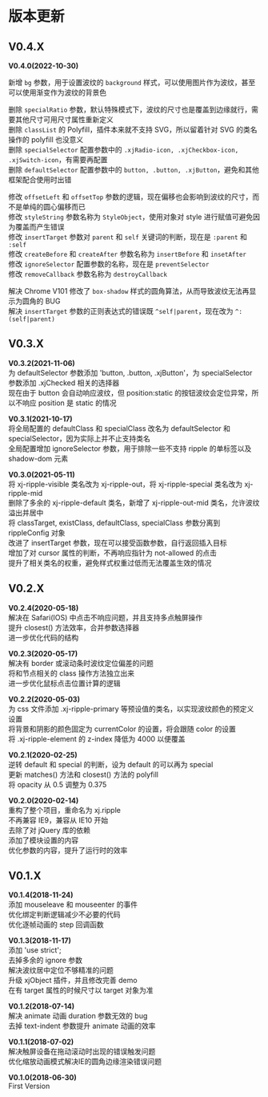 <!-- --------------------------------------------------------------------------------------- -->
# 版本更新  



<!-- --------------------------------------------------------------------------------------- -->
## V0.4.X  



**V0.4.0(2022-10-30)**  

新增 `bg` 参数，用于设置波纹的 `background` 样式，可以使用图片作为波纹，甚至可以使用渐变作为波纹的背景色  

删除 `specialRatio` 参数，默认特殊模式下，波纹的尺寸也是覆盖到边缘就行，需要其他尺寸可用尺寸属性重新定义  
删除 `classList` 的 Polyfill，插件本来就不支持 SVG，所以留着针对 SVG 的类名操作的 polyfill 也没意义  
删除 `specialSelector` 配置参数中的 `.xjRadio-icon, .xjCheckbox-icon, .xjSwitch-icon`，有需要再配置  
删除 `defaultSelector` 配置参数中的 `button, .button, .xjButton`，避免和其他框架配合使用时出错  

修改 `offsetLeft` 和 `offsetTop` 参数的逻辑，现在偏移也会影响到波纹的尺寸，而不是单纯的圆心偏移而已  
修改 `styleString` 参数名称为 `StyleObject`，使用对象对 style 进行赋值可避免因为覆盖而产生错误  
修改 `insertTarget` 参数对 `parent` 和 `self` 关键词的判断，现在是 `:parent` 和 `:self`  
修改 `createBefore` 和 `createAfter` 参数名称为 `insertBefore` 和 `insetAfter`  
修改 `ignoreSelector` 配置参数的名称，现在是 `preventSelector`  
修改 `removeCallback` 参数名称为 `destroyCallback`  

解决 Chrome V101 修改了 `box-shadow` 样式的圆角算法，从而导致波纹无法再显示为圆角的 BUG  
解决 `insertTarget` 参数的正则表达式的错误既 `^self|parent`，现在改为 `^:(self|parent)`  



<!-- --------------------------------------------------------------------------------------- -->
## V0.3.X  



**V0.3.2(2021-11-06)**  
为 defaultSelector 参数添加 'button, .button, .xjButton'，为 specialSelector 参数添加 .xjChecked 相关的选择器  
现在由于 button 会自动响应波纹，但 position:static 的按钮波纹会定位异常，所以不响应 position 是 static 的情况

**V0.3.1(2021-10-17)**  
将全局配置的 defaultClass 和 specialClass 改名为 defaultSelector 和 specialSelector，因为实际上并不止支持类名  
全局配置增加 ignoreSelector 参数，用于排除一些不支持 ripple 的单标签以及 shadow-dom 元素  

**V0.3.0(2021-05-11)**  
将 xj-ripple-visible 类名改为 xj-ripple-out，将 xj-ripple-special 类名改为 xj-ripple-mid  
删除了多余的 xj-ripple-default 类名，新增了 xj-ripple-out-mid 类名，允许波纹溢出并居中  
将 classTarget, existClass, defaultClass, specialClass 参数分离到 rippleConfig 对象  
改进了 insertTarget 参数，现在可以接受函数参数，自行返回插入目标  
增加了对 cursor 属性的判断，不再响应指针为 not-allowed 的点击  
提升了相关类名的权重，避免样式权重过低而无法覆盖生效的情况  



<!-- --------------------------------------------------------------------------------------- -->
## V0.2.X  



**V0.2.4(2020-05-18)**  
解决在 Safari(IOS) 中点击不响应问题，并且支持多点触屏操作  
提升 closest() 方法效率，合并参数选择器  
进一步优化代码的结构  

**V0.2.3(2020-05-17)**  
解决有 border 或滚动条时波纹定位偏差的问题  
将和节点相关的 class 操作方法独立出来  
进一步优化鼠标点击位置计算的逻辑  

**V0.2.2(2020-05-03)**  
为 css 文件添加 .xj-ripple-primary 等预设值的类名，以实现波纹颜色的预定义设置  
将背景和阴影的颜色固定为 currentColor 的设置，将会跟随 color 的设置  
将 .xj-ripple-element 的 z-index 降低为 4000 以便覆盖

**V0.2.1(2020-02-25)**  
逆转 default 和 special 的判断，设为 default 的可以再为 special  
更新 matches() 方法和 closest() 方法的 polyfill  
将 opacity 从 0.5 调整为 0.375  

**V0.2.0(2020-02-14)**  
重构了整个项目，重命名为 xj.ripple  
不再兼容 IE9，兼容从 IE10 开始  
去除了对 jQuery 库的依赖  
添加了模块设置的内容  
优化参数的内容，提升了运行时的效率  



<!-- --------------------------------------------------------------------------------------- -->
## V0.1.X  



**V0.1.4(2018-11-24)**  
添加 mouseleave 和 mouseenter 的事件  
优化绑定判断逻辑减少不必要的代码  
优化逐帧动画的 step 回调函数  

**V0.1.3(2018-11-17)**  
添加 'use strict';  
去掉多余的 ignore 参数  
解决波纹居中定位不够精准的问题  
升级 xjObject 插件，并且修改完善 demo  
在有 target 属性的时候尺寸以 target 对象为准  

**V0.1.2(2018-07-14)**  
解决 animate 动画 duration 参数无效的 bug  
去掉 text-indent 参数提升 animate 动画的效率  

**V0.1.1(2018-07-02)**  
解决触屏设备在拖动滚动时出现的错误触发问题  
优化缩放动画模式解决IE的圆角边缘渲染错误问题  

**V0.1.0(2018-06-30)**  
First Version  


